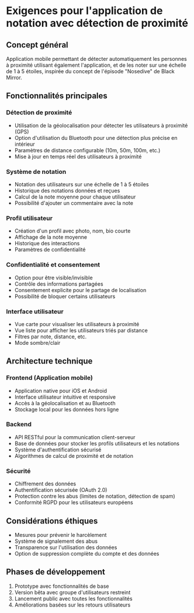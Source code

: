 # Exigences pour l'application de notation avec détection de proximité

## Concept général
Application mobile permettant de détecter automatiquement les personnes à proximité utilisant également l'application, et de les noter sur une échelle de 1 à 5 étoiles, inspirée du concept de l'épisode "Nosedive" de Black Mirror.

## Fonctionnalités principales

### Détection de proximité
- Utilisation de la géolocalisation pour détecter les utilisateurs à proximité (GPS)
- Option d'utilisation du Bluetooth pour une détection plus précise en intérieur
- Paramètres de distance configurable (10m, 50m, 100m, etc.)
- Mise à jour en temps réel des utilisateurs à proximité

### Système de notation
- Notation des utilisateurs sur une échelle de 1 à 5 étoiles
- Historique des notations données et reçues
- Calcul de la note moyenne pour chaque utilisateur
- Possibilité d'ajouter un commentaire avec la note

### Profil utilisateur
- Création d'un profil avec photo, nom, bio courte
- Affichage de la note moyenne
- Historique des interactions
- Paramètres de confidentialité

### Confidentialité et consentement
- Option pour être visible/invisible
- Contrôle des informations partagées
- Consentement explicite pour le partage de localisation
- Possibilité de bloquer certains utilisateurs

### Interface utilisateur
- Vue carte pour visualiser les utilisateurs à proximité
- Vue liste pour afficher les utilisateurs triés par distance
- Filtres par note, distance, etc.
- Mode sombre/clair

## Architecture technique

### Frontend (Application mobile)
- Application native pour iOS et Android
- Interface utilisateur intuitive et responsive
- Accès à la géolocalisation et au Bluetooth
- Stockage local pour les données hors ligne

### Backend
- API RESTful pour la communication client-serveur
- Base de données pour stocker les profils utilisateurs et les notations
- Système d'authentification sécurisé
- Algorithmes de calcul de proximité et de notation

### Sécurité
- Chiffrement des données
- Authentification sécurisée (OAuth 2.0)
- Protection contre les abus (limites de notation, détection de spam)
- Conformité RGPD pour les utilisateurs européens

## Considérations éthiques
- Mesures pour prévenir le harcèlement
- Système de signalement des abus
- Transparence sur l'utilisation des données
- Option de suppression complète du compte et des données

## Phases de développement
1. Prototype avec fonctionnalités de base
2. Version bêta avec groupe d'utilisateurs restreint
3. Lancement public avec toutes les fonctionnalités
4. Améliorations basées sur les retours utilisateurs
